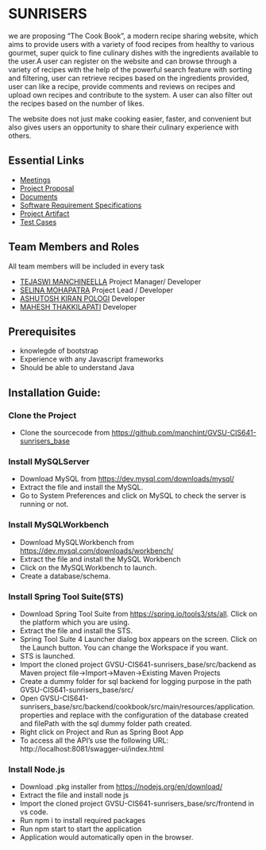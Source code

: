 # SUNRISERS

we are proposing “The Cook Book”, a modern recipe sharing website, which aims to provide users with a variety of food recipes from healthy to various gourmet, super quick to fine culinary dishes with the ingredients available to the user.A user can register on the website and can browse through a variety of recipes with the help of the powerful search feature with sorting and filtering, user can retrieve recipes based on the ingredients provided, user can like a recipe, provide comments and reviews on recipes and upload own recipes and contribute to the system. A user can also filter out the recipes based on the number of likes. 

The website does not just make cooking easier, faster, and convenient but also gives users an opportunity to share their culinary experience with others.

## Essential Links
* [Meetings](https://github.com/manchint/GVSU-CIS641-sunrisers_base/tree/master/meetings)
* [Project Proposal](https://github.com/manchint/GVSU-CIS641-sunrisers_base/blob/master/docs/proposal-template.md)
* [Documents](https://github.com/manchint/GVSU-CIS641-sunrisers_base/tree/master/docs)
* [Software Requirement Specifications](https://github.com/manchint/GVSU-CIS641-sunrisers_base/blob/master/docs/software_requirements_specification_final.md)
* [Project Artifact](https://github.com/manchint/GVSU-CIS641-sunrisers_base/tree/master/artifacts)
* [Test Cases](https://docs.google.com/spreadsheets/d/1-KVzSljaQIR3rlwRSOCFy5D9pP0jH9YzYIdnmdjHJbM/edit#gid=0)


## Team Members and Roles
All team members will be included in every task

* [TEJASWI MANCHINEELLA](https://github.com/manchint/CIS641-HW2-manchineella) Project Manager/ Developer
* [SELINA MOHAPATRA](https://github.com/SelinaMohapatra/CIS641-HW2-Mohapatra) Project Lead / Developer
* [ASHUTOSH KIRAN POLOGI](https://github.com/ashutoast7/CIS641-HW2-pologia) Developer
* [MAHESH THAKKILAPATI](https://github.com/thakkilm/CIS641-HW2-THAKKILAPATI)  Developer

## Prerequisites

* knowlegde of bootstrap
* Experience with any Javascript frameworks
* Should be able to understand Java

## Installation Guide:

### Clone the Project
- Clone the sourcecode from https://github.com/manchint/GVSU-CIS641-sunrisers_base

### Install MySQLServer
- Download MySQL from https://dev.mysql.com/downloads/mysql/
- Extract the file and install the MySQL.
- Go to System Preferences and click on MySQL to check the server is running or not.

### Install MySQLWorkbench
- Download MySQLWorkbench from https://dev.mysql.com/downloads/workbench/
- Extract the file and install the MySQL Workbench
- Click on the MySQLWorkbench to launch.
- Create a database/schema.

### Install Spring Tool Suite(STS)
- Download Spring Tool Suite from https://spring.io/tools3/sts/all. Click on the platform which you are using.
- Extract the file and install the STS.
- Spring Tool Suite 4 Launcher dialog box appears on the screen. Click on the Launch button. You can change the Workspace if you want.
- STS is launched.
- Import the cloned project GVSU-CIS641-sunrisers_base/src/backend as Maven project file->Import->Maven->Existing Maven Projects
- Create a dummy folder for sql backend for logging purpose in the path GVSU-CIS641-sunrisers_base/src/
- Open GVSU-CIS641-sunrisers_base/src/backend/cookbook/src/main/resources/application.properties and replace with the configuration of the database created and filePath with the sql dummy folder path created.
- Right click on Project and Run as Spring Boot App
- To access all the API’s use the following URL: http://localhost:8081/swagger-ui/index.html

### Install Node.js
- Download .pkg installer from https://nodejs.org/en/download/
- Extract the file and install node js
- Import the cloned project GVSU-CIS641-sunrisers_base/src/frontend in vs code.
- Run npm i to install required packages
- Run npm start to start the application
- Application would automatically open in the browser.
